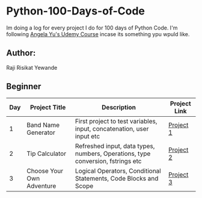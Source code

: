 # Python-100-Days-of-Code
Im doing a log for every project I do for 100 days of Python Code. I'm following [Angela Yu's Udemy Course](https://www.udemy.com/course/100-days-of-code/) incase its something ypu wpuld like.

## Author:
Raji Risikat Yewande

## Beginner 
| Day | Project Title             | Description                                                                                                           | Project Link                                                                                                                                                       |
|-----|---------------------------|-----------------------------------------------------------------------------------------------------------------------|--------------------------------------------------------------------------------------------------------------------------------------------------------------------|
| 1   | Band Name Generator       | First project to test variables, input, concatenation, user input etc                                                 | [Project 1](https://github.com/wandexdev/ProjectsInPython/blob/main/Day-1/project_1.py)
| 2   | Tip Calculator            | Refreshed input, data types, numbers, Operations, type conversion, fstrings etc                                       | [Project 2](https://github.com/wandexdev/ProjectsInPython/blob/main/Day-2/project_2.py)
| 3   | Choose Your Own Adventure | Logical Operators, Conditional Statements, Code Blocks and Scope                                                      | [Project 3]()                                                            |
